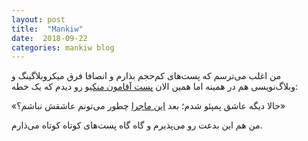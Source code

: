 ```yaml
---
layout: post
title:  "Mankiw"
date:  2018-09-22
categories: mankiw blog
---
```


من اغلب می‌ترسم که پست‌های کم‌حجم بذارم و انصافا فرق میکروبلاگینگ و وبلاگ‌نویسی هم در همینه اما همین الان [پست آقامون منکیو][1] رو دیدم که یک خطه:

«حالا دیگه عاشق پمپئو شدم؛ بعد [این ماجرا][2] چطور می‌تونم عاشقش نباشم؟»

من هم این بدعت رو می‌پذیرم و گاه گاه پست‌های کوتاه کوتاه می‌ذارم.

[1]: https://gregmankiw.blogspot.com/2018/09/now-i-love-mike-pompeo.html
[2]: https://www.cnn.com/2018/09/19/politics/pompeo-commas-state-department/
